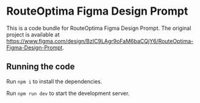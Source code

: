 
  # RouteOptima Figma Design Prompt

  This is a code bundle for RouteOptima Figma Design Prompt. The original project is available at https://www.figma.com/design/BzIC9LAgr9oFaM6baCQjY6/RouteOptima-Figma-Design-Prompt.

  ## Running the code

  Run `npm i` to install the dependencies.

  Run `npm run dev` to start the development server.
  